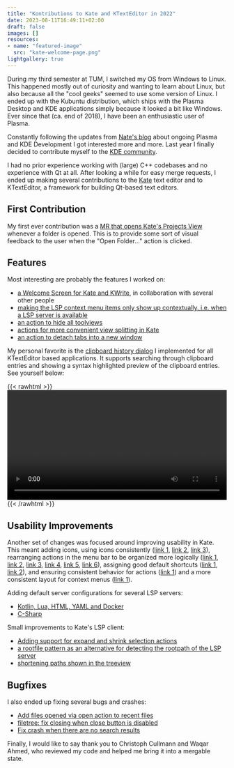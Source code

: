 ```yaml
---
title: "Kontributions to Kate and KTextEditor in 2022"
date: 2023-08-11T16:49:11+02:00
draft: false
images: []
resources:
- name: "featured-image"
  src: "kate-welcome-page.png"
lightgallery: true
---
```


During my third semester at TUM, I switched my OS from Windows to Linux. This happened mostly out of curiosity and wanting to learn about Linux, but also because all the "cool geeks" seemed to use some version of Linux. I ended up with  the Kubuntu distribution, which ships with the Plasma Desktop and KDE applications simply because it looked a bit like Windows. Ever since that (ca. end of 2018), I have been an enthusiastic user of Plasma.

Constantly following the updates from [Nate's blog](https://pointieststick.com/) about ongoing Plasma and KDE Development I got interested more and more. Last year I finally decided to contribute myself to the [KDE community](https://kde.org).

I had no prior experience working with (large) C++ codebases and no experience with Qt at all. After looking a while for easy merge requests, I ended up making several contributions to the [Kate](https://kate-editor.org/) text editor and to KTextEditor, a framework for building Qt-based text editors.

## First Contribution

My first ever contribution was a [MR that opens Kate's Projects View](https://invent.kde.org/utilities/kate/-/merge_requests/669) whenever a folder is opened. This is to provide some sort of visual feedback to the user when the "Open Folder..." action is clicked.

## Features

Most interesting are probably the features I worked on:

- [a Welcome Screen for Kate and KWrite]( https://invent.kde.org/utilities/kate/-/merge_requests/888), in collaboration with several other people
- [making the LSP context menu items only show up contextually, i.e. when a LSP server is available](https://invent.kde.org/utilities/kate/-/merge_requests/974)
- [an action to hide all toolviews](https://invent.kde.org/utilities/kate/-/merge_requests/749)
- [actions for more convenient view splitting in Kate](https://invent.kde.org/utilities/kate/-/merge_requests/695) 
- [an action to detach tabs into a new window](https://invent.kde.org/utilities/kate/-/merge_requests/892)


My personal favorite is the [clipboard history dialog](https://invent.kde.org/frameworks/ktexteditor/-/merge_requests/390) I implemented for all KTextEditor based applications. It supports searching through clipboard entries and showing a syntax highlighted preview of the clipboard entries. See yourself below:

{{< rawhtml >}}
<video width=100% controls>
<source src="/videos/clipboard-history-dialog.mp4" type="video/mp4">
Your browser does not support the video tag :P</video>
{{< /rawhtml >}}

## Usability Improvements

Another set of changes was focused around improving usability in Kate. This meant adding icons, using icons consistently ([link 1](https://invent.kde.org/utilities/kate/-/merge_requests/843), [link 2](https://invent.kde.org/utilities/kate/-/merge_requests/802), [link 3](https://invent.kde.org/utilities/kate/-/merge_requests/798)), rearranging actions in the menu bar to be organized more logically ([link 1](https://invent.kde.org/utilities/kate/-/merge_requests/673), [link 2](https://invent.kde.org/utilities/kate/-/merge_requests/705), [link 3](https://invent.kde.org/utilities/kate/-/merge_requests/678), [link 4](https://invent.kde.org/utilities/kate/-/merge_requests/702), [link 5](https://invent.kde.org/frameworks/ktexteditor/-/merge_requests/353), [link 6](https://invent.kde.org/frameworks/ktexteditor/-/merge_requests/337)), assigning good default shortcuts ([link 1](https://invent.kde.org/utilities/kate/-/merge_requests/902), [link 2](https://invent.kde.org/utilities/kate/-/merge_requests/900)), and ensuring consistent behavior for actions ([link 1](https://invent.kde.org/utilities/kate/-/merge_requests/889)) and a more consistent layout for context menus ([link 1](https://invent.kde.org/utilities/kate/-/merge_requests/889)).


Adding default server configurations for several LSP servers:

- [Kotlin, Lua, HTML, YAML and Docker](https://invent.kde.org/utilities/kate/-/merge_requests/706)
- [C-Sharp](https://invent.kde.org/utilities/kate/-/merge_requests/713)

Small improvements to Kate's LSP client:

- [Adding support for expand and shrink selection actions](https://invent.kde.org/utilities/kate/-/merge_requests/719)
- [a rootfile pattern as an alternative for detecting the rootpath of the LSP server](https://invent.kde.org/utilities/kate/-/merge_requests/907)
- [shortening paths shown in the treeview](https://invent.kde.org/utilities/kate/-/merge_requests/893)

## Bugfixes

I also ended up fixing several bugs and crashes:

- [Add files opened via open action to recent files](https://invent.kde.org/utilities/kate/-/merge_requests/993)
- [filetree: fix closing when close button is disabled ](https://invent.kde.org/utilities/kate/-/merge_requests/896)
- [Fix crash when there are no search results ](https://invent.kde.org/utilities/kate/-/merge_requests/853)


Finally, I would like to say thank you to Christoph Cullmann and Waqar Ahmed, 
who reviewed my code and helped me bring it into a mergable state.
